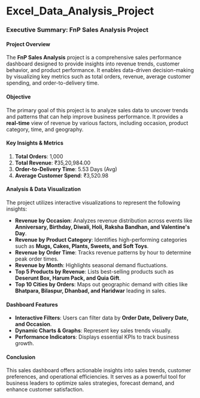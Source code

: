 # Excel_Data_Analysis_Project

### **Executive Summary: FnP Sales Analysis Project**  

#### **Project Overview**  
The **FnP Sales Analysis** project is a comprehensive sales performance dashboard designed to provide insights into revenue trends, customer behavior, and product performance. It enables data-driven decision-making by visualizing key metrics such as total orders, revenue, average customer spending, and order-to-delivery time.

#### **Objective**  
The primary goal of this project is to analyze sales data to uncover trends and patterns that can help improve business performance. It provides a **real-time** view of revenue by various factors, including occasion, product category, time, and geography.

#### **Key Insights & Metrics**  
1. **Total Orders**: 1,000  
2. **Total Revenue**: ₹35,20,984.00  
3. **Order-to-Delivery Time**: 5.53 Days (Avg)  
4. **Average Customer Spend**: ₹3,520.98  

#### **Analysis & Data Visualization**  
The project utilizes interactive visualizations to represent the following insights:  

- **Revenue by Occasion**: Analyzes revenue distribution across events like **Anniversary, Birthday, Diwali, Holi, Raksha Bandhan, and Valentine's Day**.  
- **Revenue by Product Category**: Identifies high-performing categories such as **Mugs, Cakes, Plants, Sweets, and Soft Toys**.  
- **Revenue by Order Time**: Tracks revenue patterns by hour to determine peak order times.  
- **Revenue by Month**: Highlights seasonal demand fluctuations.  
- **Top 5 Products by Revenue**: Lists best-selling products such as **Deserunt Box, Harum Pack, and Quia Gift**.  
- **Top 10 Cities by Orders**: Maps out geographic demand with cities like **Bhatpara, Bilaspur, Dhanbad, and Haridwar** leading in sales.  

#### **Dashboard Features**  
- **Interactive Filters**: Users can filter data by **Order Date, Delivery Date, and Occasion**.  
- **Dynamic Charts & Graphs**: Represent key sales trends visually.  
- **Performance Indicators**: Displays essential KPIs to track business growth.  

#### **Conclusion**  
This sales dashboard offers actionable insights into sales trends, customer preferences, and operational efficiencies. It serves as a powerful tool for business leaders to optimize sales strategies, forecast demand, and enhance customer satisfaction.

